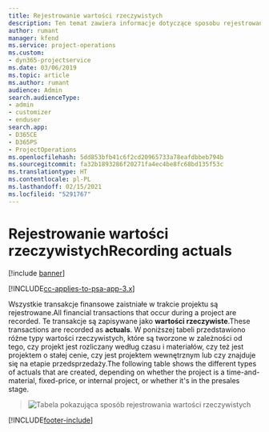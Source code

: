 ```yaml
---
title: Rejestrowanie wartości rzeczywistych
description: Ten temat zawiera informacje dotyczące sposobu rejestrowania wartości rzeczywistych.
author: rumant
manager: kfend
ms.service: project-operations
ms.custom:
- dyn365-projectservice
ms.date: 03/06/2019
ms.topic: article
ms.author: rumant
audience: Admin
search.audienceType:
- admin
- customizer
- enduser
search.app:
- D365CE
- D365PS
- ProjectOperations
ms.openlocfilehash: 5dd853bfb41c6f2cd20965733a78eafdbbeb794b
ms.sourcegitcommit: fa32b1893286f20271fa4ec4be8fc68bd135f53c
ms.translationtype: HT
ms.contentlocale: pl-PL
ms.lasthandoff: 02/15/2021
ms.locfileid: "5291767"
---
```

# <a name="recording-actuals"></a><span data-ttu-id="ea081-103">Rejestrowanie wartości rzeczywistych</span><span class="sxs-lookup"><span data-stu-id="ea081-103">Recording actuals</span></span> 

[!include [banner](../includes/psa-now-project-operations.md)]

[!INCLUDE[cc-applies-to-psa-app-3.x](../includes/cc-applies-to-psa-app-3x.md)]

<span data-ttu-id="ea081-104">Wszystkie transakcje finansowe zaistniałe w trakcie projektu są rejestrowane.</span><span class="sxs-lookup"><span data-stu-id="ea081-104">All financial transactions that occur during a project are recorded.</span></span> <span data-ttu-id="ea081-105">Te transakcje są zapisywane jako **wartości rzeczywiste**.</span><span class="sxs-lookup"><span data-stu-id="ea081-105">These transactions are recorded as **actuals**.</span></span> <span data-ttu-id="ea081-106">W poniższej tabeli przedstawiono różne typy wartości rzeczywistych, które są tworzone w zależności od tego, czy projekt jest rozliczany według czasu i materiałów, czy też jest projektem o stałej cenie, czy jest projektem wewnętrznym lub czy znajduje się na etapie przedsprzedaży.</span><span class="sxs-lookup"><span data-stu-id="ea081-106">The following table shows the different types of actuals that are created, depending on whether the project is a time-and-material, fixed-price, or internal project, or whether it's in the presales stage.</span></span>

> ![Tabela pokazująca sposób rejestrowania wartości rzeczywistych](media/advanced-table2.png)


[!INCLUDE[footer-include](../includes/footer-banner.md)]